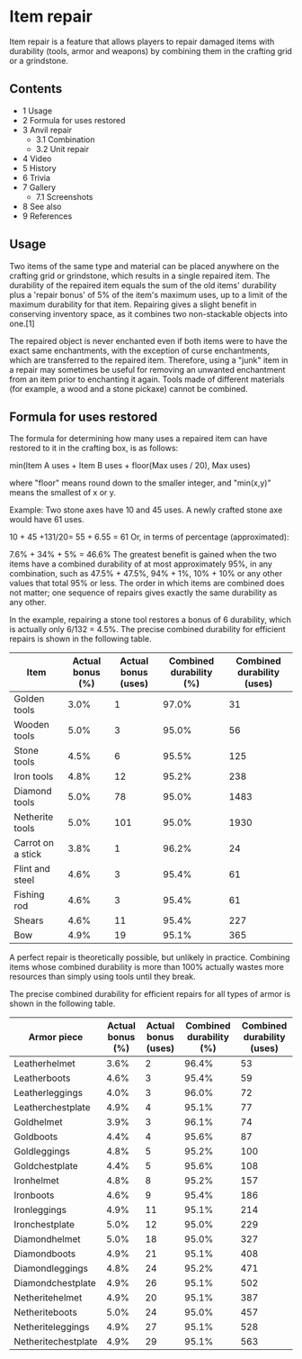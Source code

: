 # Item repair
Item repair is a feature that allows players to repair damaged items with durability (tools, armor and weapons) by combining them in the crafting grid or a grindstone.

## Contents
- 1 Usage
- 2 Formula for uses restored
- 3 Anvil repair
	- 3.1 Combination
	- 3.2 Unit repair
- 4 Video
- 5 History
- 6 Trivia
- 7 Gallery
	- 7.1 Screenshots
- 8 See also
- 9 References

## Usage
Two items of the same type and material can be placed anywhere on the crafting grid or grindstone, which results in a single repaired item. The durability of the repaired item equals the sum of the old items' durability plus a 'repair bonus' of 5% of the item's maximum uses, up to a limit of the maximum durability for that item. Repairing gives a slight benefit in conserving inventory space, as it combines two non-stackable objects into one.[1]

The repaired object is never enchanted even if both items were to have the exact same enchantments, with the exception of curse enchantments, which are transferred to the repaired item. Therefore, using a "junk" item in a repair may sometimes be useful for removing an unwanted enchantment from an item prior to enchanting it again. Tools made of different materials (for example, a wood and a stone pickaxe) cannot be combined.

## Formula for uses restored
The formula for determining how many uses a repaired item can have restored to it in the crafting box, is as follows:

min(Item A uses + Item B uses + floor(Max uses / 20), Max uses)

where "floor" means round down to the smaller integer, and "min(x,y)" means the smallest of x or y.

Example: Two stone axes have 10 and 45 uses. A newly crafted stone axe would have 61 uses.

10 + 45 +131/20= 55 + 6.55 = 61
Or, in terms of percentage (approximated):

7.6% + 34% + 5% =  46.6%
The greatest benefit is gained when the two items have a combined durability of at most approximately 95%, in any combination, such as 47.5% + 47.5%, 94% + 1%, 10% + 10% or any other values that total 95% or less. The order in which items are combined does not matter; one sequence of repairs gives exactly the same durability as any other.

In the example, repairing a stone tool restores a bonus of 6 durability, which is actually only 6/132 = 4.5%. The precise combined durability for efficient repairs is shown in the following table.

| Item              | Actual bonus (%) | Actual bonus (uses) | Combined durability (%) | Combined durability (uses) |
|-------------------|------------------|---------------------|-------------------------|----------------------------|
| Golden tools      | 3.0%             | 1                   | 97.0%                   | 31                         |
| Wooden tools      | 5.0%             | 3                   | 95.0%                   | 56                         |
| Stone tools       | 4.5%             | 6                   | 95.5%                   | 125                        |
| Iron tools        | 4.8%             | 12                  | 95.2%                   | 238                        |
| Diamond tools     | 5.0%             | 78                  | 95.0%                   | 1483                       |
| Netherite tools   | 5.0%             | 101                 | 95.0%                   | 1930                       |
| Carrot on a stick | 3.8%             | 1                   | 96.2%                   | 24                         |
| Flint and steel   | 4.6%             | 3                   | 95.4%                   | 61                         |
| Fishing rod       | 4.6%             | 3                   | 95.4%                   | 61                         |
| Shears            | 4.6%             | 11                  | 95.4%                   | 227                        |
| Bow               | 4.9%             | 19                  | 95.1%                   | 365                        |

A perfect repair is theoretically possible, but unlikely in practice. Combining items whose combined durability is more than 100% actually wastes more resources than simply using tools until they break.

The precise combined durability for efficient repairs for all types of armor is shown in the following table.

| Armor piece         | Actual bonus (%) | Actual bonus (uses) | Combined durability (%) | Combined durability (uses) |
|---------------------|------------------|---------------------|-------------------------|----------------------------|
| Leatherhelmet       | 3.6%             | 2                   | 96.4%                   | 53                         |
| Leatherboots        | 4.6%             | 3                   | 95.4%                   | 59                         |
| Leatherleggings     | 4.0%             | 3                   | 96.0%                   | 72                         |
| Leatherchestplate   | 4.9%             | 4                   | 95.1%                   | 77                         |
| Goldhelmet          | 3.9%             | 3                   | 96.1%                   | 74                         |
| Goldboots           | 4.4%             | 4                   | 95.6%                   | 87                         |
| Goldleggings        | 4.8%             | 5                   | 95.2%                   | 100                        |
| Goldchestplate      | 4.4%             | 5                   | 95.6%                   | 108                        |
| Ironhelmet          | 4.8%             | 8                   | 95.2%                   | 157                        |
| Ironboots           | 4.6%             | 9                   | 95.4%                   | 186                        |
| Ironleggings        | 4.9%             | 11                  | 95.1%                   | 214                        |
| Ironchestplate      | 5.0%             | 12                  | 95.0%                   | 229                        |
| Diamondhelmet       | 5.0%             | 18                  | 95.0%                   | 327                        |
| Diamondboots        | 4.9%             | 21                  | 95.1%                   | 408                        |
| Diamondleggings     | 4.8%             | 24                  | 95.2%                   | 471                        |
| Diamondchestplate   | 4.9%             | 26                  | 95.1%                   | 502                        |
| Netheritehelmet     | 4.9%             | 20                  | 95.1%                   | 387                        |
| Netheriteboots      | 5.0%             | 24                  | 95.0%                   | 457                        |
| Netheriteleggings   | 4.9%             | 27                  | 95.1%                   | 528                        |
| Netheritechestplate | 4.9%             | 29                  | 95.1%                   | 563                        |

